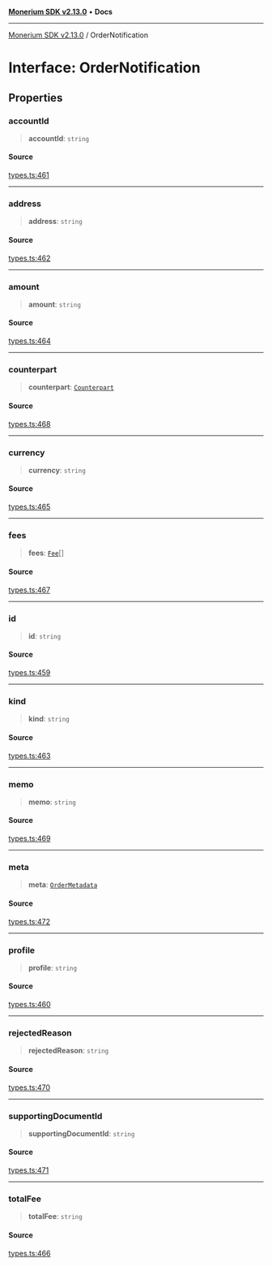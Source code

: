 [**Monerium SDK v2.13.0**](../README.md) • **Docs**

---

[Monerium SDK v2.13.0](../README.md) / OrderNotification

# Interface: OrderNotification

## Properties

### accountId

> **accountId**: `string`

#### Source

[types.ts:461](https://github.com/monerium/js-monorepo/blob/4397cd6d6b171e9f3bbb7c9a2278e6782b814c1a/packages/sdk/src/types.ts#L461)

---

### address

> **address**: `string`

#### Source

[types.ts:462](https://github.com/monerium/js-monorepo/blob/4397cd6d6b171e9f3bbb7c9a2278e6782b814c1a/packages/sdk/src/types.ts#L462)

---

### amount

> **amount**: `string`

#### Source

[types.ts:464](https://github.com/monerium/js-monorepo/blob/4397cd6d6b171e9f3bbb7c9a2278e6782b814c1a/packages/sdk/src/types.ts#L464)

---

### counterpart

> **counterpart**: [`Counterpart`](Counterpart.md)

#### Source

[types.ts:468](https://github.com/monerium/js-monorepo/blob/4397cd6d6b171e9f3bbb7c9a2278e6782b814c1a/packages/sdk/src/types.ts#L468)

---

### currency

> **currency**: `string`

#### Source

[types.ts:465](https://github.com/monerium/js-monorepo/blob/4397cd6d6b171e9f3bbb7c9a2278e6782b814c1a/packages/sdk/src/types.ts#L465)

---

### fees

> **fees**: [`Fee`](Fee.md)[]

#### Source

[types.ts:467](https://github.com/monerium/js-monorepo/blob/4397cd6d6b171e9f3bbb7c9a2278e6782b814c1a/packages/sdk/src/types.ts#L467)

---

### id

> **id**: `string`

#### Source

[types.ts:459](https://github.com/monerium/js-monorepo/blob/4397cd6d6b171e9f3bbb7c9a2278e6782b814c1a/packages/sdk/src/types.ts#L459)

---

### kind

> **kind**: `string`

#### Source

[types.ts:463](https://github.com/monerium/js-monorepo/blob/4397cd6d6b171e9f3bbb7c9a2278e6782b814c1a/packages/sdk/src/types.ts#L463)

---

### memo

> **memo**: `string`

#### Source

[types.ts:469](https://github.com/monerium/js-monorepo/blob/4397cd6d6b171e9f3bbb7c9a2278e6782b814c1a/packages/sdk/src/types.ts#L469)

---

### meta

> **meta**: [`OrderMetadata`](OrderMetadata.md)

#### Source

[types.ts:472](https://github.com/monerium/js-monorepo/blob/4397cd6d6b171e9f3bbb7c9a2278e6782b814c1a/packages/sdk/src/types.ts#L472)

---

### profile

> **profile**: `string`

#### Source

[types.ts:460](https://github.com/monerium/js-monorepo/blob/4397cd6d6b171e9f3bbb7c9a2278e6782b814c1a/packages/sdk/src/types.ts#L460)

---

### rejectedReason

> **rejectedReason**: `string`

#### Source

[types.ts:470](https://github.com/monerium/js-monorepo/blob/4397cd6d6b171e9f3bbb7c9a2278e6782b814c1a/packages/sdk/src/types.ts#L470)

---

### supportingDocumentId

> **supportingDocumentId**: `string`

#### Source

[types.ts:471](https://github.com/monerium/js-monorepo/blob/4397cd6d6b171e9f3bbb7c9a2278e6782b814c1a/packages/sdk/src/types.ts#L471)

---

### totalFee

> **totalFee**: `string`

#### Source

[types.ts:466](https://github.com/monerium/js-monorepo/blob/4397cd6d6b171e9f3bbb7c9a2278e6782b814c1a/packages/sdk/src/types.ts#L466)
